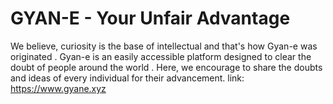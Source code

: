 # GYAN-E - Your Unfair Advantage
We believe, curiosity is the base of intellectual and that's how Gyan-e was originated . Gyan-e is an easily accessible platform designed to clear the doubt of people around the world . Here, we encourage to share the doubts and ideas of every individual for their advancement.
link: https://www.gyane.xyz
